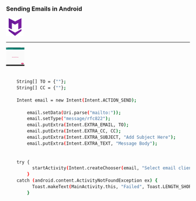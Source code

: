 ### Sending Emails in Android

[![Alt text](https://github.com/adam-p/markdown-here/raw/master/src/common/images/icon48.png)](https://github.com/vishaltorgal/SendingEmails/blob/master/sendingemails.apk)

- - -
 
<img src="https://github.com/vishaltorgal/SendingEmails/blob/master/1.png " alt="alt text" width="50" height="50">

```sh

    String[] TO = {""};
    String[] CC = {""};

    Intent email = new Intent(Intent.ACTION_SEND);

        email.setData(Uri.parse("mailto:"));
        email.setType("message/rfc822");
        email.putExtra(Intent.EXTRA_EMAIL, TO);
        email.putExtra(Intent.EXTRA_CC, CC);
        email.putExtra(Intent.EXTRA_SUBJECT, "Add Subject Here");
        email.putExtra(Intent.EXTRA_TEXT, "Message Body");


    try {
          startActivity(Intent.createChooser(email, "Select email client..."));
        }
    catch (android.content.ActivityNotFoundException ex) {
          Toast.makeText(MainActivity.this, "Failed", Toast.LENGTH_SHORT).show();
        }

```
